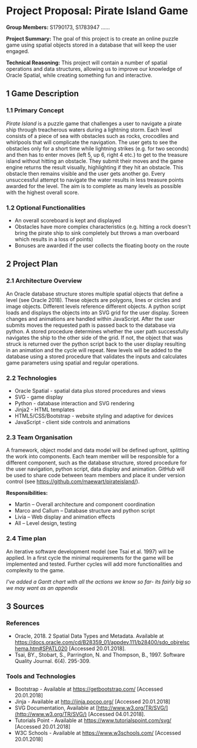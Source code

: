 # Project Proposal: Pirate Island Game

**Group Members:** S1790173, S1783947 ......

**Project Summary:** The goal of this project is to create an online puzzle game using spatial objects stored in a database that will keep the user engaged.

**Technical Reasoning:** This project will contain a number of spatial operations and data structures, allowing us to improve our knowledge of Oracle Spatial, while creating something fun and interactive.

## 1 Game Description

### 1.1 Primary Concept
*Pirate Island* is a puzzle game that challenges a user to navigate a pirate ship through treacherous waters during a lightning storm. Each level consists of a piece of sea with obstacles such as rocks, crocodiles and whirlpools that will complicate the navigation. The user gets to see the obstacles only for a short time while lightning strikes (e.g. for two seconds) and then has to enter moves (left 5, up 6, right 4 etc.) to get to the treasure island without hitting an obstacle. They submit their moves and the game engine returns the result visually, highlighting if they hit an obstacle. This obstacle then remains visible and the user gets another go. Every unsuccessful attempt to navigate the water results in less treasure points awarded for the level. The aim is to complete as many levels as possible with the highest overall score.


### 1.2 Optional Functionalities
* An overall scoreboard is kept and displayed
* Obstacles have more complex characteristics (e.g. hitting a rock doesn't bring the pirate ship to sink completely but throws a man overboard which results in a loss of points)
* Bonuses are awarded if the user collects the floating booty on the route


## 2 Project Plan


### 2.1 Architecture Overview
An Oracle database structure stores multiple spatial objects that define a level (see Oracle 2018). These objects are polygons, lines or circles and image objects. Different levels reference different objects. A python script loads and displays the objects into an SVG grid for the user display. Screen changes and animations are handled within JavaScript. After the user submits moves the requested path is passed back to the database via python. A stored procedure determines whether the user path successfully navigates the ship to the other side of the grid. If not, the object that was struck is returned over the python script back to the user display resulting in an animation and the cycle will repeat. New levels will be added to the database using a stored procedure that validates the inputs and calculates game parameters using spatial and regular operations.

### 2.2 Technologies
* Oracle Spatial - spatial data plus stored procedures and views
* SVG - game display
* Python - database interaction and SVG rendering
* Jinja2 - HTML templates
* HTML5/CSS/Bootstrap - website styling and adaptive for devices
* JavaScript - client side controls and animations

### 2.3 Team Organisation
A framework, object model and data model will be defined upfront, splitting the work into components. Each team member will be responsible for a different component, such as the database structure, stored procedure for the user navigation, python script, data display and animation. GitHub will be used to share code between team members and place it under version control (see <https://github.com/maewart/pirateisland/>). 

**Responsibilities:**

* Martin – Overall architecture and component coordination
* Marco and Callum – Database structure and python script
* Livia – Web display and animation effects
* All – Level design, testing

### 2.4 Time plan

An iterative software development model (see Tsai et al. 1997) will be applied. In a first cycle the minimal requirements for the game will be implemented and tested. Further cycles will add more functionalities and complexity to the game.

*I've added a Gantt chart with all the actions we know so far- its fairly big so we may want as an appendix*

## 3 Sources

### References
* Oracle, 2018. 2 Spatial Data Types and Metadata. Available at https://docs.oracle.com/cd/B28359_01/appdev.111/b28400/sdo_objrelschema.htm#SPATL020 [Accessed 20.01.2018].
* Tsai, BY., Stobart, S., Parrington, N. and Thompson, B., 1997. Software Quality Journal. 6(4). 295-309.

### Tools and Technologies
* Bootstrap - Available at https://getbootstrap.com/ [Accessed 20.01.2018]
* Jinja - Available at http://jinja.pocoo.org/ [Accessed 20.01.2018]
* SVG Documentation, Available at [http://www.w3.org/TR/SVG/](http://www.w3.org/TR/SVG/) [Accessed 04.01.2018].
* Tutorials Point - Available at https://www.tutorialspoint.com/svg/ [Accessed 20.01.2018]
* W3C Schools - Available at https://www.w3schools.com/ [Accessed 20.01.2018]
